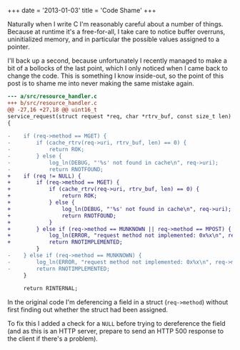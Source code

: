 +++
date = '2013-01-03'
title = 'Code Shame'
+++

Naturally when I write C I'm reasonably careful about a number of things.
Because at runtime it's a free-for-all, I take care to notice buffer
overruns, uninitialized memory, and in particular the possible values
assigned to a pointer.

I'll back up a second, because unfortunately I recently managed to make
a bit of a bollocks of the last point, which I only noticed
when I came back to change the code. This is something I know inside-out,
so the point of this post is to shame me into never making the same mistake
again.

```diff
--- a/src/resource_handler.c
+++ b/src/resource_handler.c
@@ -27,16 +27,18 @@ uint16_t
service_request(struct request *req, char *rtrv_buf, const size_t len)
{
 
-    if (req->method == MGET) {
-        if (cache_rtrv(req->uri, rtrv_buf, len) == 0) {
-            return ROK;
-        } else {
-            log_ln(DEBUG, "'%s' not found in cache\n", req->uri);
-            return RNOTFOUND;
+    if (req != NULL) {
+        if (req->method == MGET) {
+            if (cache_rtrv(req->uri, rtrv_buf, len) == 0) {
+                return ROK;
+            } else {
+                log_ln(DEBUG, "'%s' not found in cache\n", req->uri);
+                return RNOTFOUND;
+            }
+        } else if (req->method == MUNKNOWN || req->method == MPOST) {
+            log_ln(ERROR, "request method not implemented: 0x%x\n", req->method
+            return RNOTIMPLEMENTED;
         }
-    } else if (req->method == MUNKNOWN) {
-        log_ln(ERROR, "request method not implemented: 0x%x\n", req->method);
-        return RNOTIMPLEMENTED;
     }
 
     return RINTERNAL;
```

In the original code I'm deferencing a field in a struct (`req->method`)
without first finding out whether the struct had been assigned.

To fix this I added a check for a `NULL` before trying to dereference
the field (and as this is an HTTP server, prepare to send an HTTP 500
response to the client if there's a problem).
